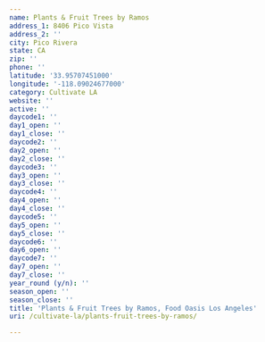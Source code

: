 ```yaml
---
name: Plants & Fruit Trees by Ramos
address_1: 8406 Pico Vista
address_2: ''
city: Pico Rivera
state: CA
zip: ''
phone: ''
latitude: '33.95707451000'
longitude: '-118.09024677000'
category: Cultivate LA
website: ''
active: ''
daycode1: ''
day1_open: ''
day1_close: ''
daycode2: ''
day2_open: ''
day2_close: ''
daycode3: ''
day3_open: ''
day3_close: ''
daycode4: ''
day4_open: ''
day4_close: ''
daycode5: ''
day5_open: ''
day5_close: ''
daycode6: ''
day6_open: ''
daycode7: ''
day7_open: ''
day7_close: ''
year_round (y/n): ''
season_open: ''
season_close: ''
title: 'Plants & Fruit Trees by Ramos, Food Oasis Los Angeles'
uri: /cultivate-la/plants-fruit-trees-by-ramos/

---
```

